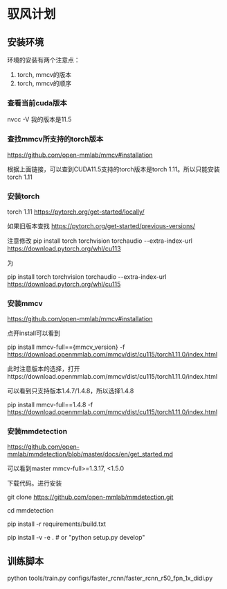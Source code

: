 # 驭风计划

## 安装环境
环境的安装有两个注意点：

1. torch, mmcv的版本
2. torch, mmcv的顺序

### 查看当前cuda版本
nvcc -V
我的版本是11.5

### 查找mmcv所支持的torch版本
https://github.com/open-mmlab/mmcv#installation

根据上面链接，可以查到CUDA11.5支持的torch版本是torch 1.11。所以只能安装torch 1.11

### 安装torch
torch 1.11 https://pytorch.org/get-started/locally/

如果旧版本查找 https://pytorch.org/get-started/previous-versions/

注意修改
pip install torch torchvision torchaudio --extra-index-url https://download.pytorch.org/whl/cu113

为

pip install torch torchvision torchaudio --extra-index-url https://download.pytorch.org/whl/cu115

### 安装mmcv
https://github.com/open-mmlab/mmcv#installation

点开install可以看到

pip install mmcv-full=={mmcv_version} -f https://download.openmmlab.com/mmcv/dist/cu115/torch1.11.0/index.html

此时注意版本的选择，打开https://download.openmmlab.com/mmcv/dist/cu115/torch1.11.0/index.html

可以看到只支持版本1.4.7/1.4.8，所以选择1.4.8

pip install mmcv-full==1.4.8 -f https://download.openmmlab.com/mmcv/dist/cu115/torch1.11.0/index.html

### 安装mmdetection
https://github.com/open-mmlab/mmdetection/blob/master/docs/en/get_started.md

可以看到master	mmcv-full>=1.3.17, <1.5.0

下载代码。进行安装

git clone https://github.com/open-mmlab/mmdetection.git

cd mmdetection

pip install -r requirements/build.txt

pip install -v -e .  # or "python setup.py develop"

## 训练脚本
python tools/train.py configs/faster_rcnn/faster_rcnn_r50_fpn_1x_didi.py

